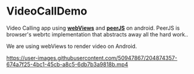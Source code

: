 # VideoCallDemo
Video Calling app using **[webViews](https://developer.android.com/develop/ui/views/layout/webapps/webview)** and **[peerJS](https://peerjs.com/)** on android.
PeerJS is browser's webrtc implementation that abstracts away all the hard work..

We are using webViews to render video on Android.

https://user-images.githubusercontent.com/50947867/204874357-674a7f25-4bc1-45cb-a8c5-6db7b3a9818b.mp4



